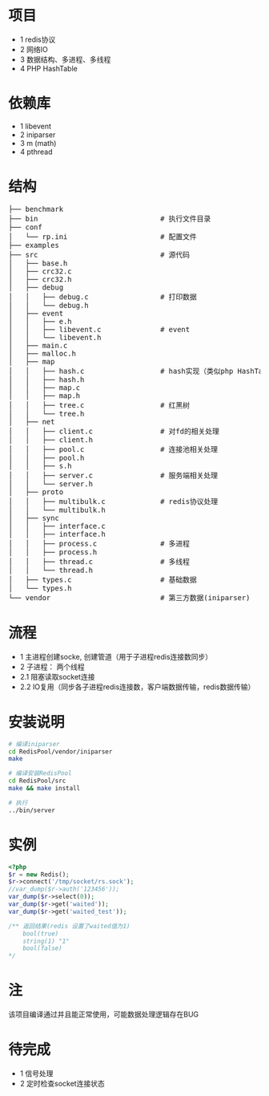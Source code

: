 # 项目
- 1 redis协议
- 2 网络IO
- 3 数据结构、多进程、多线程
- 4 PHP HashTable

# 依赖库
- 1 libevent
- 2 iniparser
- 3 m (math)
- 4 pthread

# 结构
<pre>
├── benchmark
├── bin								# 执行文件目录
├── conf
│   └── rp.ini						# 配置文件
├── examples
├── src                             # 源代码
│   ├── base.h
│   ├── crc32.c
│   ├── crc32.h
│   ├── debug
│   │   ├── debug.c                 # 打印数据
│   │   └── debug.h
│   ├── event
│   │   ├── e.h
│   │   ├── libevent.c              # event
│   │   └── libevent.h
│   ├── main.c
│   ├── malloc.h
│   ├── map
│   │   ├── hash.c                  # hash实现（类似php HashTable, 不同是这里是无序的）
│   │   ├── hash.h
│   │   ├── map.c
│   │   ├── map.h
│   │   ├── tree.c                  # 红黑树
│   │   └── tree.h
│   ├── net
│   │   ├── client.c                # 对fd的相关处理
│   │   ├── client.h
│   │   ├── pool.c                  # 连接池相关处理
│   │   ├── pool.h
│   │   ├── s.h
│   │   ├── server.c                # 服务端相关处理
│   │   └── server.h
│   ├── proto
│   │   ├── multibulk.c             # redis协议处理
│   │   └── multibulk.h
│   ├── sync
│   │   ├── interface.c
│   │   ├── interface.h
│   │   ├── process.c               # 多进程
│   │   ├── process.h
│   │   ├── thread.c                # 多线程
│   │   └── thread.h
│   ├── types.c                     # 基础数据
│   └── types.h
└── vendor                          # 第三方数据(iniparser)
</pre>

# 流程
- 1 主进程创建socke, 创建管道（用于子进程redis连接数同步）
- 2 子进程： 两个线程
- 2.1 阻塞读取socket连接
- 2.2 IO复用（同步各子进程redis连接数，客户端数据传输，redis数据传输）

# 安装说明
```sh
# 编译iniparser
cd RedisPool/vendor/iniparser
make

# 编译安装RedisPool
cd RedisPool/src
make && make install

# 执行
../bin/server
```

# 实例
```php
<?php
$r = new Redis();
$r->connect('/tmp/socket/rs.sock');
//var_dump($r->auth('123456'));
var_dump($r->select(0));
var_dump($r->get('waited'));
var_dump($r->get('waited_test'));

/** 返回结果(redis 设置了waited值为1)
	bool(true)
	string(1) "1"
	bool(false)
*/
```

# 注
  该项目编译通过并且能正常使用，可能数据处理逻辑存在BUG

# 待完成
- 1 信号处理
- 2 定时检查socket连接状态